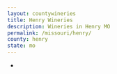 ```yaml
---
layout: countywineries
title: Henry Wineries
description: Wineries in Henry MO
permalink: /missouri/henry/
county: henry
state: mo
---
```

-
